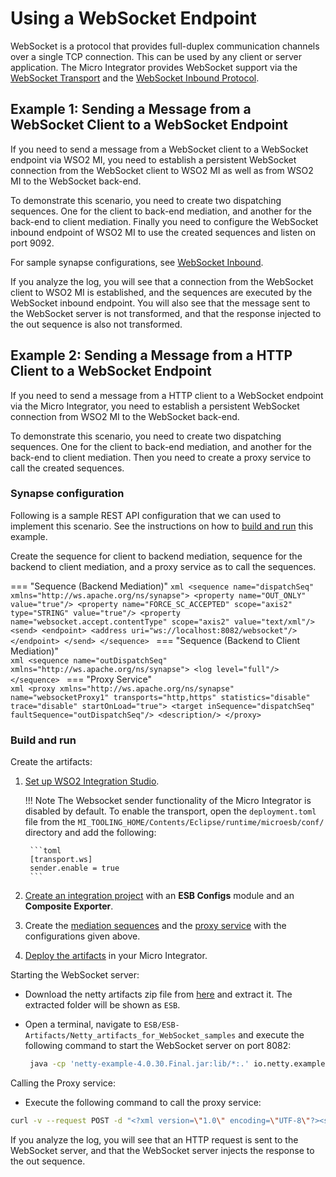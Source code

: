 # Using a WebSocket Endpoint

WebSocket is a protocol that provides full-duplex communication channels over a single TCP connection. This can be used by any client or server application. The Micro Integrator provides WebSocket support via the [WebSocket Transport]({{base_path}}/install-and-setup/setup/transport-configurations/configuring-transports/#configuring-the-websocket-transport) and the [WebSocket Inbound Protocol]({{base_path}}/learn/examples/inbound-endpoint-examples/inbound-endpoint-secured-websocket).

## Example 1: Sending a Message from a WebSocket Client to a WebSocket Endpoint

If you need to send a message from a WebSocket client to a WebSocket
endpoint via WSO2 MI, you need to establish a
persistent WebSocket connection from the WebSocket client to WSO2 MI as well as from WSO2 MI to the
WebSocket back-end.

To demonstrate this scenario, you need to create two dispatching
sequences. One for the client to back-end mediation, and another for the
back-end to client mediation. Finally you need to configure the
WebSocket inbound endpoint of WSO2 MI to use the
created sequences and listen on port 9092.

For sample synapse configurations, see [WebSocket Inbound]({{base_path}}/learn/examples/inbound-endpoint-examples/inbound-endpoint-secured-websocket).

If you analyze the log, you will see that a connection from the
WebSocket client to WSO2 MI is established, and the
sequences are executed by the WebSocket inbound endpoint. You will also
see that the message sent to the WebSocket server is not transformed,
and that the response injected to the out sequence is also not
transformed.

## Example 2: Sending a Message from a HTTP Client to a WebSocket Endpoint

If you need to send a message from a HTTP client to a WebSocket endpoint
via the Micro Integrator, you need to establish
a persistent WebSocket connection from WSO2 MI to the
WebSocket back-end.

To demonstrate this scenario, you need to create two dispatching
sequences. One for the client to back-end mediation, and another for the
back-end to client mediation. Then you need to create a proxy service to
call the created sequences.

### Synapse configuration
Following is a sample REST API configuration that we can used to implement this scenario. See the instructions on how to [build and run](#build-and-run) this example.

Create the sequence for client to backend mediation, sequence for the backend to client mediation, and a proxy service as to call the sequences.

=== "Sequence (Backend Mediation)"
    ```xml
    <sequence name="dispatchSeq" xmlns="http://ws.apache.org/ns/synapse">
        <property name="OUT_ONLY" value="true"/>
        <property name="FORCE_SC_ACCEPTED" scope="axis2" type="STRING" value="true"/>
        <property name="websocket.accept.contentType" scope="axis2" value="text/xml"/>
         <send>
            <endpoint>
                 <address uri="ws://localhost:8082/websocket"/>
            </endpoint>
        </send>
    </sequence>
    ```
=== "Sequence (Backend to Client Mediation)"    
    ```xml
    <sequence name="outDispatchSeq" xmlns="http://ws.apache.org/ns/synapse">
       <log level="full"/>
    </sequence>
    ```
=== "Proxy Service"    
    ```xml
    <proxy xmlns="http://ws.apache.org/ns/synapse"
                       name="websocketProxy1"
                       transports="http,https"
                       statistics="disable"
                       trace="disable"
                       startOnLoad="true">
        <target inSequence="dispatchSeq" faultSequence="outDispatchSeq"/>
        <description/>
    </proxy>
    ```

### Build and run

Create the artifacts:

1. [Set up WSO2 Integration Studio]({{base_path}}/develop/installing-wso2-integration-studio).

    !!! Note
        The Websocket sender functionality of the Micro Integrator is disabled by default. To enable the transport, open the `deployment.toml` file from the `MI_TOOLING_HOME/Contents/Eclipse/runtime/microesb/conf/` directory and add the following: 

        ```toml
        [transport.ws]
        sender.enable = true
        ```
        
2. [Create an integration project]({{base_path}}/develop/create-integration-project) with an <b>ESB Configs</b> module and an <b>Composite Exporter</b>.
3. Create the [mediation sequences]({{base_path}}/develop/creating-artifacts/creating-reusable-sequences) and the [proxy service]({{base_path}}/develop/creating-artifacts/creating-a-proxy-service) with the configurations given above.
4. [Deploy the artifacts]({{base_path}}/develop/deploy-artifacts) in your Micro Integrator.

Starting the WebSocket server:

-  Download the netty artifacts zip file from [here](https://github.com/wso2-docs/ESB) and extract it. The extracted folder will be shown as `ESB`.
-  Open a terminal, navigate to `ESB/ESB-Artifacts/Netty_artifacts_for_WebSocket_samples` and execute the following command to start the WebSocket server on port 8082:
   
   ```bash
    java -cp 'netty-example-4.0.30.Final.jar:lib/*:.' io.netty.example.http.websocketx.server.WebSocketServer
   ```
   
Calling the Proxy service:

-  Execute the following command to call the proxy service:
```bash
curl -v --request POST -d "<?xml version=\"1.0\" encoding=\"UTF-8\"?><soapenv:Envelope xmlns:soapenv=\"http://schemas.xmlsoap.org/soap/envelope/\"><soapenv:Body><test>Value</test></soapenv:Body></soapenv:Envelope>" -H Content-Type:"text/xml" http://localhost:8290/services/websocketProxy1
```

If you analyze the log, you will see that an HTTP request is sent to the
WebSocket server, and that the WebSocket server injects the response to
the out sequence.

